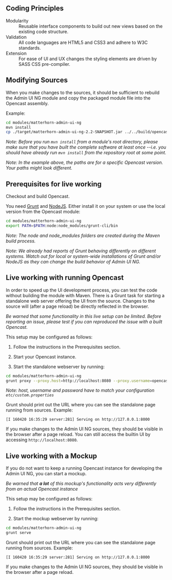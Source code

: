 Coding Principles
-----------------

<dl>
  <dt>Modularity</dt>
  <dd>Reusable interface components to build out new views based on the existing code structure.</dd>
  <dt>Validation</dt>
  <dd>All code languages are HTML5 and CSS3 and adhere to W3C standards.</dd>
  <dt>Extension</dt>
  <dd>For ease of UI and UX changes the styling elements are driven by SASS CSS pre-compiler.</dd>
</dl>

Modifying Sources
-----------------

When you make changes to the sources, it should be sufficient to rebuild the
Admin UI NG module and copy the packaged module file into the Opencast assembly.

Example:
```bash
cd modules/matterhorn-admin-ui-ng
mvn install
cp ./target/matterhorn-admin-ui-ng-2.2-SNAPSHOT.jar ../../build/opencast-dist-allinone-2.2-SNAPSHOT/system/org/opencastproject/matterhorn-admin-ui-ng/2.2-SNAPSHOT/matterhorn-admin-ui-ng-2.2-SNAPSHOT.jar
```

*Note: Before you run `mvn install` from a module's root directory,
please make sure that you have built the complete software at least once
--i.e. you should have already run `mvn install` from the repository root
at some point.*

*Note: In the example above, the paths are for a specific Opencast version.
Your paths might look different.*

Prerequisites for live working
------------------------------

Checkout and build Opencast.

You need [Grunt][1] and [NodeJS][2].
Either install it on your system or use the local version from the Opencast module:

```bash
cd modules/matterhorn-admin-ui-ng
export PATH=$PATH:node:node_modules/grunt-cli/bin
```
*Note: The node and node_modules folders are created during the Maven build process.*

*Note: We already had reports of Grunt behaving differently on different systems.
Watch out for local or system-wide installations of Grunt and/or NodeJS as they can
change the build behavior of Admin UI NG.*

Live working with running Opencast
----------------------------------

In order to speed up the UI development process, you can test the code without
building the module with Maven.
There is a Grunt task for starting a standalone web server offering the UI from
the source.
Changes to the source will (after a page reload) be directly reflected in the browser.

*Be warned that some functionality in this live setup can be limited.
Before reporting an issue, please test if you can reproduced the issue with a built Opencast.*

This setup may be configured as follows:

1. Follow the instructions in the Prerequisites section.

2. Start your Opencast instance.

3. Start the standalone webserver by running:
```bash
cd modules/matterhorn-admin-ui-ng
grunt proxy --proxy.host=http://localhost:8080 --proxy.username=opencast_system_account --proxy.password=CHANGE_ME
```

*Note: host, username and password have to match your configuration
`etc/custom.properties`*

Grunt should print out the URL where you can see the standalone page running
from sources.
Example:
```
[I 160420 16:35:29 server:281] Serving on http://127.0.0.1:8000
```

If you make changes to the Admin UI NG sources, they should be visible in
the browser after a page reload.
You can still access the builtin UI by accessing
`http://localhost:8080`.

[1]: http://gruntjs.com
[2]: https://nodejs.org

Live working with a Mockup
--------------------------

If you do not want to keep a running Opencast instance for developing the
Admin UI NG, you can start a mockup.

*Be warned that __a lot__ of this mockup's functionality acts very differently from
an actual Opencast instance*

This setup may be configured as follows:

1. Follow the instructions in the Prerequisites section.

2. Start the mockup webserver by running:
```bash
cd modules/matterhorn-admin-ui-ng
grunt serve
```

Grunt should print out the URL where you can see the standalone page running
from sources.
Example:
```
[I 160420 16:35:29 server:281] Serving on http://127.0.0.1:8000
```

If you make changes to the Admin UI NG sources, they should be visible in
the browser after a page reload.
